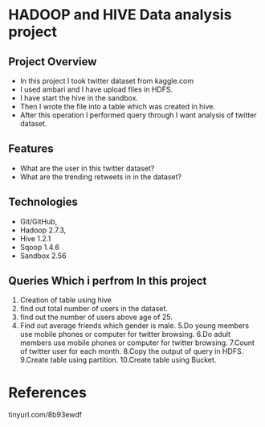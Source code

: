 
# HADOOP and HIVE Data analysis project

## Project Overview

* In this project I took twitter dataset from kaggle.com
* I used ambari and I have upload files in HDFS.
* I have start the hive in the sandbox.
* Then I wrote the file into a table which was created in hive.
* After this operation I performed query through I want analysis of twitter dataset.

## Features
* What are the user in this twitter dataset?
* What are the trending retweets in in the dataset?


##  Technologies 
* Git/GitHub,
* Hadoop 2.7.3,
* Hive 1.2.1
* Sqoop 1.4.6
* Sandbox 2.56



## Queries Which i perfrom In this project

1. Creation of table using hive
2. find out total number of users in the dataset.
3. find out the number of users above age of 25.
4. Find out average friends which gender is male.
5.Do young members use mobile phones or computer for twitter browsing.
6.Do adult members use mobile phones or computer for twitter browsing.
7.Count of twitter user for each month.
8.Copy the output of query  in HDFS.
9.Create table using partition.
10.Create table using Bucket.



# References
tinyurl.com/8b93ewdf
